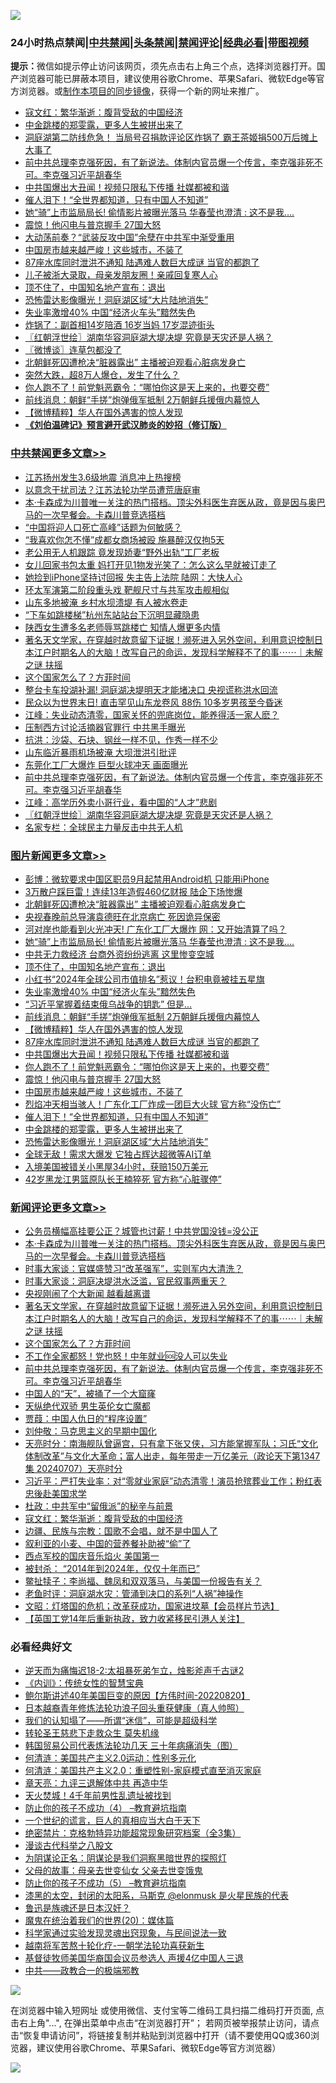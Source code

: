 ![](https://raw.githubusercontent.com/jsvpn/jsproxy/dev/64photo/fqnews-qr.jpg)

<div id="tt">
<h3>24小时热点禁闻|<a href="#%E4%B8%AD%E5%85%B1%E7%A6%81%E9%97%BB%E6%9B%B4%E5%A4%9A%E6%96%87%E7%AB%A0">中共禁闻</a>|<a href="#%E5%9B%BE%E7%89%87%E6%96%B0%E9%97%BB%E6%9B%B4%E5%A4%9A%E6%96%87%E7%AB%A0">头条禁闻</a>|<a href="#%E6%96%B0%E9%97%BB%E8%AF%84%E8%AE%BA%E6%9B%B4%E5%A4%9A%E6%96%87%E7%AB%A0">禁闻评论|<a href="#%E5%BF%85%E7%9C%8B%E7%BB%8F%E5%85%B8%E5%A5%BD%E6%96%87">经典必看</a>|<a href="https://2654106.xyz/3" target="_blank">带图视频</a></h3>
<div><b>提示：</b>微信如提示停止访问该网页，须先点击右上角三个点，选择浏览器打开。国产浏览器可能已屏蔽本项目，建议使用谷歌Chrome、苹果Safari、微软Edge等官方浏览器。或<a href="%E5%88%B6%E4%BD%9Cgit%E7%A6%81%E9%97%BB%E9%95%9C%E5%83%8F.md">制作本项目的同步镜像</a>，获得一个新的网址来推广。</div>
<ul>

<li><a href="/comments/20240708/2059380.md">寇文红：繁华渐逝：腹背受敌的中国经济</a></li>
<li><a href="/topimagenews/20240708/2059331.md">中金跳楼的郑雯露，更多人生被拼出来了</a></li>
<li><a href="/baitai/20240708/2059321.md">洞庭湖第二防线危急！ 当局号召捐款评论区炸锅了 霸王茶姬捐500万后摊上大事了</a></li>
<li><a href="/comments/20240708/2059457.md">前中共总理李克强死因，有了新说法。体制内官员爆一个传言，李克强非死不可。李克强习近平胡春华</a></li>
<li><a href="/topimagenews/20240708/2059426.md">中共国爆出大丑闻！视频只限私下传播 社媒都被和谐</a></li>
<li><a href="/topimagenews/20240708/2059355.md">催人泪下！“全世界都知道，只有中国人不知道”</a></li>
<li><a href="/topimagenews/20240708/2059542.md">她“骑”上市监局局长! 偷情影片被曝光落马 华春莹也澄清 : 这不是我….</a></li>
<li><a href="/topimagenews/20240708/2059392.md">震惊！他闪电与普京握手 27国大怒</a></li>
<li><a href="/cnnews/20240708/2059334.md">大动荡前奏？“武装反攻中国”余孽在中共军中渐受重用</a></li>
<li><a href="/topimagenews/20240708/2059365.md">中国房市越来越严峻！这些城市，不装了</a></li>
<li><a href="/topimagenews/20240708/2059427.md">87座水库同时泄洪不通知 陆遇难人数巨大成谜 当官的都跑了</a></li>
<li><a href="/cnnews/20240708/2059478.md">儿子被浙大录取，母亲发朋友圈！亲戚回复寒人心</a></li>
<li><a href="/topimagenews/20240708/2059471.md">顶不住了，中国知名地产宣布：退出</a></li>
<li><a href="/topimagenews/20240708/2059330.md">恐怖雷达影像曝光！洞庭湖区域“大片陆地消失”</a></li>
<li><a href="/topimagenews/20240708/2059442.md">失业率激增40% 中国“经济火车头”黯然失色</a></li>
<li><a href="/worldnews/20240708/2059368.md">炸锅了：副首相14岁陪酒 16岁当妈 17岁混迹街头</a></li>
<li><a href="/cbnews/20240708/2059417.md">〖红朝浮世绘〗湖南华容洞庭湖大堤决堤 究竟是天灾还是人祸？</a></li>
<li><a href="/ssgc/20240708/2059429.md">〖微博谈〗连草包都没了</a></li>
<li><a href="/topimagenews/20240708/2059570.md">北朝鲜死囚遭枪决“脏器露出” 主播被迫观看心脏病发身亡</a></li>
<li><a href="/cnnews/20240708/2059467.md">突然大跌，超8万人爆仓，发生了什么？</a></li>
<li><a href="/topimagenews/20240708/2059393.md">你人跑不了！前党魁恶霸令：“哪怕你这是天上来的，也要交费”</a></li>
<li><a href="/topimagenews/20240708/2059436.md">前线消息：朝鲜“手搓”炮弹俄军抵制 2万朝鲜兵援俄内幕惊人</a></li>
<li><a href="/topimagenews/20240708/2059435.md">【微博精粹】华人在国外遇害的惊人发现</a></li>
<li><b><a href="/comments/20200207/1272816.md" target="_blank">《刘伯温碑记》预言避开武汉肺炎的妙招（修订版）</a></b></li>
</ul>
</div>

<div class="catlist">
<h3><a href="/cbnews/" target="_blank">中共禁闻</a><span><a href="/cbnews/" target="_blank" rel="nofollow">更多文章>></a></span></h3>
<ul>
<li><a href="/cbnews/20240709/2059651.md" target="_blank">江苏扬州发生3.6级地震 消息冲上热搜榜</a></li>
<li><a href="/cbnews/20240709/2059650.md" target="_blank">以意念干扰司法？江苏法轮功学员遭荒唐庭审</a></li>
<li><a href="/comments/20240708/2059640.md" target="_blank">本·卡森成为川普唯一关注的热门搭档。顶尖外科医生弃医从政，竟是因与奥巴马的一次早餐会。卡森川普竞选搭档</a></li>
<li><a href="/cbnews/20240708/2059636.md" target="_blank">“中国将迎人口死亡高峰”话题为何敏感？</a></li>
<li><a href="/cbnews/20240708/2059603.md" target="_blank">“我喜欢你怎不懂”成都女商场被殴 施暴醉汉仅拘5天</a></li>
<li><a href="/cbnews/20240708/2059602.md" target="_blank">老公用无人机跟踪 竟发现娇妻“野外出轨”工厂老板</a></li>
<li><a href="/cbnews/20240708/2059601.md" target="_blank">女儿回家书包太重 妈打开见1物发光笑了：怎么这么早就被订走了</a></li>
<li><a href="/cbnews/20240708/2059600.md" target="_blank">她捡到iPhone坚持讨回报 失主告上法院 陆网：大快人心</a></li>
<li><a href="/cbnews/20240708/2059575.md" target="_blank">环太军演第二阶段重头戏 靶舰尺寸与共军攻击舰相似</a></li>
<li><a href="/cbnews/20240708/2059574.md" target="_blank">山东多地被淹 乡村水坝溃堤 有人被水卷走</a></li>
<li><a href="/cbnews/20240708/2059573.md" target="_blank">“下车如跳楼梯”杭州东站站台下沉明显藏隐患</a></li>
<li><a href="/cbnews/20240708/2059572.md" target="_blank">陕西女生遭多名老师辱骂跳楼亡 知情人爆更多内情</a></li>
<li><a href="/comments/20240708/2059564.md" target="_blank">著名天文学家，在穿越时故意留下证据！濒死进入另外空间，利用意识控制日本江户时期名人的大脑！改写自己的命运，发现科学解释不了的事⋯⋯｜未解之谜 扶摇</a></li>
<li><a href="/comments/20240708/2059562.md" target="_blank">这个国家怎么了？方菲时间</a></li>
<li><a href="/cbnews/20240708/2059545.md" target="_blank">整台卡车投湖补漏! 洞庭湖决堤明天才能堵决口 央视谎称洪水回流</a></li>
<li><a href="/cbnews/20240708/2059544.md" target="_blank">民众以为世界末日! 直击罕见山东龙卷风 88伤 10多岁男孩至今昏迷</a></li>
<li><a href="/cbnews/20240708/2059532.md" target="_blank">江峰：失业动态清零，国家关怀的兜底岗位，能养得活一家人麽？</a></li>
<li><a href="/cbnews/20240708/2059493.md" target="_blank">压制西方讨论活摘器官罪行 中共黑手曝光</a></li>
<li><a href="/cbnews/20240708/2059497.md" target="_blank">抗洪：沙袋、石块、钢丝一样不见，作秀一样不少</a></li>
<li><a href="/cbnews/20240708/2059463.md" target="_blank">山东临沂暴雨机场被淹 大坝泄洪引批评</a></li>
<li><a href="/cbnews/20240708/2059462.md" target="_blank">东莞化工厂大爆炸 巨型火球冲天 画面曝光</a></li>
<li><a href="/comments/20240708/2059457.md" target="_blank">前中共总理李克强死因，有了新说法。体制内官员爆一个传言，李克强非死不可。李克强习近平胡春华</a></li>
<li><a href="/cbnews/20240708/2059433.md" target="_blank">江峰：高学历外卖小哥行业，看中国的“人才”悲剧</a></li>
<li><a href="/cbnews/20240708/2059417.md" target="_blank">〖红朝浮世绘〗湖南华容洞庭湖大堤决堤 究竟是天灾还是人祸？</a></li>
<li><a href="/cbnews/20240708/2059395.md" target="_blank">名家专栏：全球民主力量反击中共无人机</a></li>

</ul>
</div>
<div class="catlist">
<h3><a href="/topimagenews/" target="_blank">图片新闻</a><span><a href="/topimagenews/" target="_blank" rel="nofollow">更多文章>></a></span></h3>
<ul>
<li><a href="/topimagenews/20240708/2059599.md" target="_blank">彭博：微软要求中国区职员9月起禁用Android机 只能用iPhone</a></li>
<li><a href="/topimagenews/20240708/2059571.md" target="_blank">3万散户踩巨雷！连续13年造假460亿财报 陆企下场惨爆</a></li>
<li><a href="/topimagenews/20240708/2059570.md" target="_blank">北朝鲜死囚遭枪决“脏器露出” 主播被迫观看心脏病发身亡</a></li>
<li><a href="/topimagenews/20240708/2059569.md" target="_blank">央视春晚前总导演袁德旺在北京病亡 死因诡异保密</a></li>
<li><a href="/topimagenews/20240708/2059543.md" target="_blank">河对岸也能看到火光冲天! 广东化工厂大爆炸 网：又开始清算了吗？</a></li>
<li><a href="/topimagenews/20240708/2059542.md" target="_blank">她“骑”上市监局局长! 偷情影片被曝光落马 华春莹也澄清 : 这不是我….</a></li>
<li><a href="/topimagenews/20240708/2059541.md" target="_blank">中共无力救经济 台商外资纷纷逃离 这里惨变空城</a></li>
<li><a href="/topimagenews/20240708/2059471.md" target="_blank">顶不住了，中国知名地产宣布：退出</a></li>
<li><a href="/topimagenews/20240708/2059461.md" target="_blank">小红书“2024年全球公司市值排名”惹议！台积电竟被挂五星旗</a></li>
<li><a href="/topimagenews/20240708/2059442.md" target="_blank">失业率激增40% 中国“经济火车头”黯然失色</a></li>
<li><a href="/topimagenews/20240708/2059437.md" target="_blank">“习近平掌握着结束俄乌战争的钥匙” 但是…</a></li>
<li><a href="/topimagenews/20240708/2059436.md" target="_blank">前线消息：朝鲜“手搓”炮弹俄军抵制 2万朝鲜兵援俄内幕惊人</a></li>
<li><a href="/topimagenews/20240708/2059435.md" target="_blank">【微博精粹】华人在国外遇害的惊人发现</a></li>
<li><a href="/topimagenews/20240708/2059427.md" target="_blank">87座水库同时泄洪不通知 陆遇难人数巨大成谜 当官的都跑了</a></li>
<li><a href="/topimagenews/20240708/2059426.md" target="_blank">中共国爆出大丑闻！视频只限私下传播 社媒都被和谐</a></li>
<li><a href="/topimagenews/20240708/2059393.md" target="_blank">你人跑不了！前党魁恶霸令：“哪怕你这是天上来的，也要交费”</a></li>
<li><a href="/topimagenews/20240708/2059392.md" target="_blank">震惊！他闪电与普京握手 27国大怒</a></li>
<li><a href="/topimagenews/20240708/2059365.md" target="_blank">中国房市越来越严峻！这些城市，不装了</a></li>
<li><a href="/topimagenews/20240708/2059357.md" target="_blank">烈焰冲天相当骇人！广东化工厂炸成一团巨大火球 官方称“没伤亡”</a></li>
<li><a href="/topimagenews/20240708/2059355.md" target="_blank">催人泪下！“全世界都知道，只有中国人不知道”</a></li>
<li><a href="/topimagenews/20240708/2059331.md" target="_blank">中金跳楼的郑雯露，更多人生被拼出来了</a></li>
<li><a href="/topimagenews/20240708/2059330.md" target="_blank">恐怖雷达影像曝光！洞庭湖区域“大片陆地消失”</a></li>
<li><a href="/topimagenews/20240708/2059329.md" target="_blank">全球无敌！需求大爆发 它独占辉达超微等AI订单</a></li>
<li><a href="/topimagenews/20240707/2059277.md" target="_blank">入境美国被错关小黑屋34小时，获赔150万美元</a></li>
<li><a href="/topimagenews/20240707/2059276.md" target="_blank">42岁黑龙江男篮原队长王楠猝死 官方称“心脏骤停”</a></li>

</ul>
</div>
<div class="catlist">
<h3><a href="/comments/" target="_blank">新闻评论</a><span><a href="/comments/" target="_blank" rel="nofollow">更多文章>></a></span></h3>
<ul>
<li><a href="/comments/20240709/2059649.md" target="_blank">公务员横幅高挂要公正？城管也讨薪！中共党国没钱=没公正</a></li>
<li><a href="/comments/20240708/2059640.md" target="_blank">本·卡森成为川普唯一关注的热门搭档。顶尖外科医生弃医从政，竟是因与奥巴马的一次早餐会。卡森川普竞选搭档</a></li>
<li><a href="/comments/20240708/2059630.md" target="_blank">时事大家谈：官媒盛赞习“改革强军”，实则军内大清洗？</a></li>
<li><a href="/comments/20240708/2059629.md" target="_blank">时事大家谈：洞庭决堤洪水泛滥，官民叙事两重天？</a></li>
<li><a href="/comments/20240708/2059576.md" target="_blank">央视刚闹了个大新闻 越看越离谱</a></li>
<li><a href="/comments/20240708/2059564.md" target="_blank">著名天文学家，在穿越时故意留下证据！濒死进入另外空间，利用意识控制日本江户时期名人的大脑！改写自己的命运，发现科学解释不了的事⋯⋯｜未解之谜 扶摇</a></li>
<li><a href="/comments/20240708/2059562.md" target="_blank">这个国家怎么了？方菲时间</a></li>
<li><a href="/comments/20240708/2059525.md" target="_blank">不工作全家都怒！党也怒！中年就业🆘没人可以失业</a></li>
<li><a href="/comments/20240708/2059457.md" target="_blank">前中共总理李克强死因，有了新说法。体制内官员爆一个传言，李克强非死不可。李克强习近平胡春华</a></li>
<li><a href="/comments/20240708/2059455.md" target="_blank">中国人的“天”，被捅了一个大窟窿</a></li>
<li><a href="/comments/20240708/2059403.md" target="_blank">天纵绝代双骄 男生英伦女亡魔都</a></li>
<li><a href="/comments/20240708/2059400.md" target="_blank">贾葭：中国人仇日的“程序设置”</a></li>
<li><a href="/comments/20240708/2059396.md" target="_blank">刘仲敬：马克思主义的早期中国化</a></li>
<li><a href="/comments/20240708/2059391.md" target="_blank">天亮时分：南海舰队曾逼宫，只有拿下张又侠，习方能掌握军队；习氏“文化体制改革”与文化大革命；富人出走，每年带走一万亿美元（政论天下第1347集 20240707）天亮时分</a></li>
<li><a href="/comments/20240708/2059390.md" target="_blank">习近平：严打失业率：对“零就业家庭”动态清零！演员抢殡葬业工作；粉红表忠後赴美国求学</a></li>
<li><a href="/comments/20240708/2059381.md" target="_blank">杜政：中共军中“留俄派”的秘辛与前景</a></li>
<li><a href="/comments/20240708/2059380.md" target="_blank">寇文红：繁华渐逝：腹背受敌的中国经济</a></li>
<li><a href="/comments/20240708/2059379.md" target="_blank">边疆、民族与宗教：国歌不会唱，就不是中国人了</a></li>
<li><a href="/comments/20240708/2059378.md" target="_blank">叙利亚的小麦、中国的营养餐补助被“偷”了</a></li>
<li><a href="/comments/20240708/2059372.md" target="_blank">西点军校的国庆音乐焰火 美国第一</a></li>
<li><a href="/comments/20240708/2059371.md" target="_blank">被封杀： “2014年到2024年，仅仅十年而已”</a></li>
<li><a href="/comments/20240708/2059370.md" target="_blank">鳖扯犊子：李尚福、魏凤和双双落马，与美国一份报告有关？</a></li>
<li><a href="/comments/20240708/2059369.md" target="_blank">老鱼时评：洞庭湖水灾：管涌到决口的系列“人祸”神操作</a></li>
<li><a href="/comments/20240708/2059364.md" target="_blank">文昭：灯塔国的危机；改革获成功，国家进坟墓【会员样片节选】</a></li>
<li><a href="/comments/20240708/2059312.md" target="_blank">【英国工党14年后重新执政，致力收紧移民引港人关注】</a></li>

</ul>
</div>

<div class="catlist">
<h3>必看经典好文</h3>
<ul>
<li><a href="/tculture/20190304/1091070.md" target="_blank">逆天而为痛悔迟18-2:太祖暴死弟乍立，烛影斧声千古谜2</a></li>
<li><a href="/comments/20231222/1977665.md" target="_blank">《内训》：传统女性的智慧宝典</a></li>
<li><a href="/bannedvideo/20220821/1774387.md" target="_blank">鲍尔斯讲述40年美国巨变的原因【方伟时间-20220820】</a></li>
<li><a href="/comments/20211023/1642745.md" target="_blank">日本越裔青年修炼法轮功浪子回头重获健康（真人帅照）</a></li>
<li><a href="/sohnews/20161029/607205.md" target="_blank">我们的认知塌了——所谓“迷信”，可能是超级科学</a></li>
<li><a href="/health/20141127/823595.md" target="_blank">转轮圣王慈悲下走救众生 莫失机缘</a></li>
<li><a href="/comments/20230427/1875415.md" target="_blank">韩国贸易公司代表炼法轮功几天 三十年病痛消失（图）</a></li>
<li><a href="/comments/20230919/1935723.md" target="_blank">何清涟：美国共产主义2.0运动：性别多元化</a></li>
<li><a href="/comments/20230919/1935739.md" target="_blank">何清涟：美国共产主义2.0：重塑性别-家庭模式直至消灭家庭</a></li>
<li><a href="/comments/20131119/1029445.md" target="_blank">章天亮：九评三退解体中共 再造中华</a></li>
<li><a href="/ccpdope/20181219/1049286.md" target="_blank">天火焚城！4千年前男性乱遗址被找到</a></li>
<li><a href="/comments/20230918/1935212.md" target="_blank">防止你的孩子不成功（4） &#8211;教育避坑指南</a></li>
<li><a href="/comments/20200621/1348067.md" target="_blank">一个世纪的谎言，巨人的真相应当大白于天下</a></li>
<li><a href="/comments/20200705/783265.md" target="_blank">绝密禁片：克格勃特异功能超常现象研究档案（全3集）</a></li>
<li><a href="/cbnews/20240603/2045072.md" target="_blank">漫谈古代科举之八股文</a></li>
<li><a href="/comments/20201031/1423298.md" target="_blank">为阴谋论正名：阴谋论是我们洞察黑暗世界的探照灯</a></li>
<li><a href="/cbnews/20210507/1541162.md" target="_blank">父母的故事：母亲去世变仙女 父亲去世变饿鬼</a></li>
<li><a href="/comments/20230920/1936271.md" target="_blank">防止你的孩子不成功（5） &#8211;教育避坑指南</a></li>
<li><a href="/cbnews/20211017/1639766.md" target="_blank">漆黑的太空，封闭的太阳系，马斯克 @elonmusk 是火星民族的代表</a></li>
<li><a href="/comments/20220814/1771410.md" target="_blank">鲁迅是族魂还是日本汉奸？</a></li>
<li><a href="/comments/20180725/976787.md" target="_blank">魔鬼在统治着我们的世界(20)：媒体篇</a></li>
<li><a href="/comments/20200921/1400587.md" target="_blank">科学家通过实验发现灵魂出窍现象，与民间说法一致</a></li>
<li><a href="/comments/20200123/1263458.md" target="_blank">越南将军苦熬十轮化疗-一朝学法轮功喜获新生</a></li>
<li><a href="/taiwannews/20220804/1767098.md" target="_blank">基督徒牧师美国华裔国会议员参选人 声援4亿中国人三退</a></li>
<li><a href="/comments/20220331/1712636.md" target="_blank">中共——政教合一的极端邪教</a></li>

</ul>
</div>

![](https://raw.githubusercontent.com/jsvpn/jsproxy/dev/64photo/fqnews-qr.jpg)

在浏览器中输入短网址 或使用微信、支付宝等二维码工具扫描二维码打开页面, 点击右上角"...", 在弹出菜单中点击“在浏览器打开”； 若网页被举报禁止访问，请点击“恢复申请访问”，将链接复制并粘贴到浏览器中打开（请不要使用QQ或360浏览器，建议使用谷歌Chrome、苹果Safari、微软Edge等官方浏览器）

![](https://raw.githubusercontent.com/jsvpn/jsproxy/dev/64photo/wx.jpg)